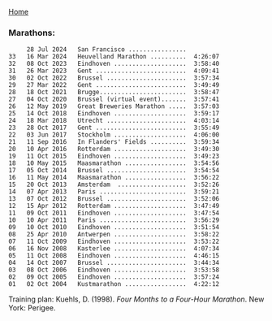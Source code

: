[Home](index.html)

### Marathons:
         28 Jul 2024   San Francisco ................
    33   16 Mar 2024   Heuvelland Marathon ..........  4:26:07
    32   08 Oct 2023   Eindhoven ....................  3:58:40
    31   26 Mar 2023   Gent .........................  4:09:41      
    30   02 Oct 2022   Brussel ......................  3:57:34  
    29   27 Mar 2022   Gent .........................  3:49:49
    28   18 Oct 2021   Brugge........................  3:58:47
    27   04 Oct 2020   Brussel (virtual event).......  3:57:41
    26   12 May 2019   Great Breweries Marathon .....  3:57:03
    25   14 Oct 2018   Eindhoven ....................  3:59:17
    24   18 Mar 2018   Utrecht ......................  4:03:14
    23   28 Oct 2017   Gent .........................  3:55:49
    22   03 Jun 2017   Stockholm ....................  4:06:00
    21   11 Sep 2016   In Flanders' Fields ..........  3:59:34         
    20   10 Apr 2016   Rotterdam ....................  3:49:30        
    19   11 Oct 2015   Eindhoven ....................  3:49:23      
    18   10 May 2015   Maasmarathon .................  3:54:56  
    17   05 Oct 2014   Brussel ......................  3:54:54                 
    16   11 May 2014   Maasmarathon .................  3:56:22  
    15   20 Oct 2013   Amsterdam  ...................  3:52:26      
    14   07 Apr 2013   Paris ........................  3:59:21          
    13   07 Oct 2012   Brussel ......................  3:52:06       
    12   15 Apr 2012   Rotterdam ....................  3:47:49      
    11   09 Oct 2011   Eindhoven ....................  3:47:54      
    10   10 Apr 2011   Paris ........................  3:56:29                
    09   10 Oct 2010   Eindhoven ....................  3:51:54      
    08   25 Apr 2010   Antwerpen ....................  3:58:22      
    07   11 Oct 2009   Eindhoven ....................  3:53:22      
    06   16 Nov 2008   Kasterlee ....................  4:07:34  
    05   11 Oct 2008   Eindhoven ....................  4:46:15  
    04   14 Oct 2007   Brussel ......................  3:44:34       
    03   08 Oct 2006   Eindhoven ....................  3:53:58      
    02   09 Oct 2005   Eindhoven ....................  3:57:24      
    01   02 Oct 2004   Kustmarathon .................  4:22:12  

Training plan: Kuehls, D. (1998). *Four Months to a Four-Hour Marathon*. New York: Perigee.